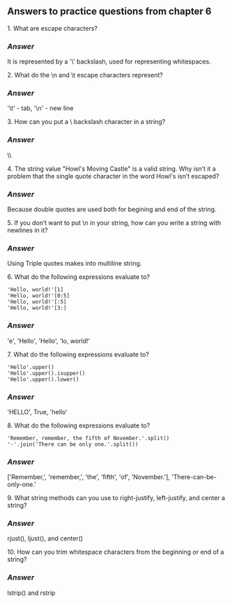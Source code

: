 <h2>Answers to practice questions from chapter 6</h2>

<p>1. What are escape characters?</p>
<h3><i>Answer</i></h3>
<p>It is represented by a '\' backslash, used for representing whitespaces.</p>

<p>2. What do the \n and \t escape characters represent?</p>
<h3><i>Answer</i></h3>
<p>'\t' - tab, '\n' - new line</p>

<p>3. How can you put a \ backslash character in a string?</p>
<h3><i>Answer</i></h3>
<p>\\</p>

<p>4. The string value "Howl's Moving Castle" is a valid string. Why isn’t it a problem that the single quote character in the word Howl's isn’t escaped?</p>
<h3><i>Answer</i></h3>
<p>Because double quotes are used both for begining and end of the string.</p>

<p>5. If you don’t want to put \n in your string, how can you write a string with newlines in it?</p>
<h3><i>Answer</i></h3>
<p>Using Triple quotes makes into multiline string.</p>

<p>6. What do the following expressions evaluate to?</p>

```
'Hello, world!'[1]
'Hello, world!'[0:5]
'Hello, world!'[:5]
'Hello, world!'[3:]
```

<h3><i>Answer</i></h3>
<p>'e', 'Hello', 'Hello', 'lo, world!'</p>

<p>7. What do the following expressions evaluate to?</p>

```
'Hello'.upper()
'Hello'.upper().isupper()
'Hello'.upper().lower()
```

<h3><i>Answer</i></h3>
<p>'HELLO', True, 'hello'</p>

<p>8. What do the following expressions evaluate to?</p>

```
'Remember, remember, the fifth of November.'.split()
'-'.join('There can be only one.'.split())
```

<h3><i>Answer</i></h3>
<p>['Remember,', 'remember,', 'the', 'fifth', 'of', 'November.'], 'There-can-be-only-one.'</p>

<p>9. What string methods can you use to right-justify, left-justify, and center a string?</p>
<h3><i>Answer</i></h3>
<p>rjust(), ljust(), and center()</p>

<p>10. How can you trim whitespace characters from the beginning or end of a string?</p>
<h3><i>Answer</i></h3>
<p>lstrip() and rstrip</p>
